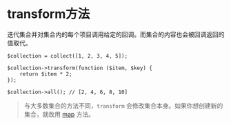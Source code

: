 # transform方法

迭代集合并对集合内的每个项目调用给定的回调。而集合的内容也会被回调返回的值取代。

```
$collection = collect([1, 2, 3, 4, 5]);

$collection->transform(function ($item, $key) {
    return $item * 2;
});

$collection->all(); // [2, 4, 6, 8, 10]
```

> 与大多数集合的方法不同，`transform` 会修改集合本身。如果你想创建新的集合，就改用 [map](/collections/map.md) 方法。